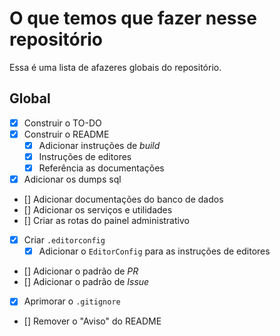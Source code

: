 # O que temos que fazer nesse repositório

Essa é uma lista de afazeres globais do repositório.

## Global

- [x] Construir o TO-DO
- [x] Construir o README
  - [x] Adicionar instruções de _build_
  - [x] Instruções de editores
  - [x] Referência as documentações
- [x] Adicionar os dumps sql
- [] Adicionar documentações do banco de dados
- [] Adicionar os serviços e utilidades
- [] Criar as rotas do painel administrativo
- [x] Criar `.editorconfig`
  - [x] Adicionar o `EditorConfig` para as instruções de editores
- [] Adicionar o padrão de _PR_
- [] Adicionar o padrão de _Issue_
- [x] Aprimorar o `.gitignore`
- [] Remover o "Aviso" do README
